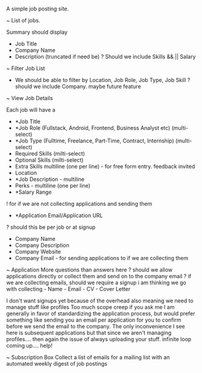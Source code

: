 A simple job posting site.

~ List of jobs.

Summary should display
- Job Title
- Company Name
- Description (truncated if need be)
? Should we include Skills && || Salary

~ Filter Job List
- We should be able to filter by Location, Job Role, Job Type, Job Skill
? should we include Company. maybe future feature

~ View Job Details

Each job will have a

- *Job Title
- *Job Role (Fullstack, Android, Frontend, Business Analyst etc) (multi-select)
- *Job Type (Fulltime, Freelance, Part-Time, Contract, Internship) (multi-select)
- Required Skills (milti-select)
- Optional Skills (milti-select)
- Extra Skills multiline (one per line) - for free form entry. feedback invited
- Location
- *Job Description - multiline
- Perks - multiline (one per line)
- *Salary Range

! for if we are not collecting applications and sending them
- *Application Email/Application URL

? should this be per job or at signup
- Company Name
- Company Description
- Company Website
- Company Email - for sending applications to if we are collecting them

~ Application
More questions than answers here
? should we allow applications directly or collect them and send on to the company email
? if we are collecting emails, should we require a signup
  i am thinking we go with collecting
    - Name
    - Email
    - CV
    - Cover Letter
  
  I don't want signups yet because of the overhead also meaning we need to manage stuff like profiles
  Too much scope creep if you ask me
  I am generally in favor of standardizing the application process, but would prefer something like sending 
  you an email per application for you to confirm before we send the email to the company.
  The only inconvenience I see here is subsequent applications but that since we aren't managing profiles....
  then again the issue of always uploading your stuff. infinite loop coming up.... help!
 
 
~ Subscription Box 
Collect a list of emails for a mailing list with an automated weekly digest of job postings